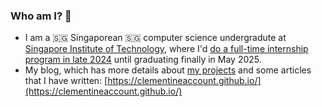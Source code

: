 ### Who am I? 🤔

- I am a  🇸🇬 Singaporean  🇸🇬 computer science undergradute at [Singapore Institute of Technology](https://www.singaporetech.edu.sg/about/overseas-university-partners/digipen-institute-technology-singapore), where I'd [do a full-time internship program in late 2024](https://www.singaporetech.edu.sg/integrated-work-study-programme) until graduating finally in May 2025.
- My blog, which has more details about [my projects](https://clementineaccount.github.io/categories) and some articles that I have written: [https://clementineaccount.github.io/](https://clementineaccount.github.io/)

<!--
**ClementineAccount/ClementineAccount** is a ✨ _special_ ✨ repository because its `README.md` (this file) appears on your GitHub profile.

Here are some ideas to get you started:

- 🔭 I’m currently working on ...
- 🌱 I’m currently learning ...
- 👯 I’m looking to collaborate on ...
- 🤔 I’m looking for help with ...
- 💬 Ask me about ...
- 📫 How to reach me: ...
- 😄 Pronouns: ...
- ⚡ Fun fact: ...
-->
